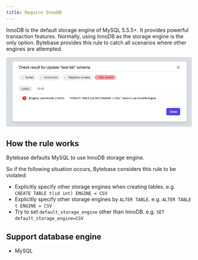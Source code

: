 ```yaml
---
title: Require InnoDB
---
```


InnoDB is the default storage engine of MySQL 5.5.5+. It provides powerful transaction features. Normally, using InnoDB as the storage engine is the only option. Bytebase provides this rule to catch all scenarios where other engines are attempted.

![schema-review-engine-mysql-use-innodb](/static/docs-assets/schema-review-engine-mysql-use-innodb.webp)

## How the rule works

Bytebase defaults MySQL to use InnoDB storage engine.

So if the following situation occurs, Bytebase considers this rule to be violated:
- Explicitly specify other storage engines when creating tables. e.g. `CREATE TABLE t(id int) ENGINE = CSV` 
- Explicitly specify other storage engines by `ALTER TABLE`. e.g. `ALTER TABLE t ENGINE = CSV`
- Try to set `default_storage_engine` other than InnoDB. e.g. `SET default_storage_engine=CSV`

## Support database engine

- MySQL
